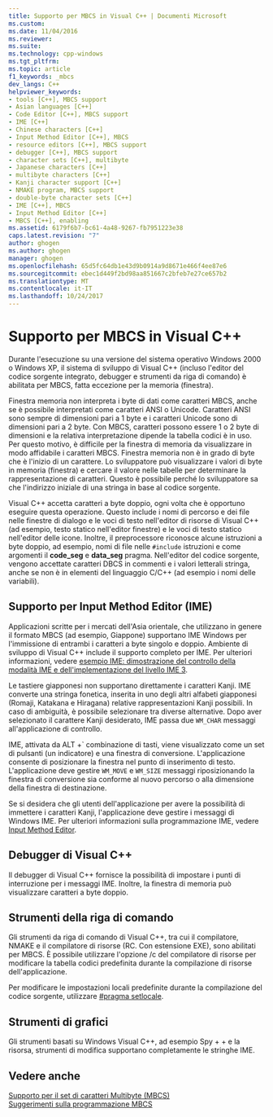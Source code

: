 ```yaml
---
title: Supporto per MBCS in Visual C++ | Documenti Microsoft
ms.custom: 
ms.date: 11/04/2016
ms.reviewer: 
ms.suite: 
ms.technology: cpp-windows
ms.tgt_pltfrm: 
ms.topic: article
f1_keywords: _mbcs
dev_langs: C++
helpviewer_keywords:
- tools [C++], MBCS support
- Asian languages [C++]
- Code Editor [C++], MBCS support
- IME [C++]
- Chinese characters [C++]
- Input Method Editor [C++], MBCS
- resource editors [C++], MBCS support
- debugger [C++], MBCS support
- character sets [C++], multibyte
- Japanese characters [C++]
- multibyte characters [C++]
- Kanji character support [C++]
- NMAKE program, MBCS support
- double-byte character sets [C++]
- IME [C++], MBCS
- Input Method Editor [C++]
- MBCS [C++], enabling
ms.assetid: 6179f6b7-bc61-4a48-9267-fb7951223e38
caps.latest.revision: "7"
author: ghogen
ms.author: ghogen
manager: ghogen
ms.openlocfilehash: 65d5fc64db1e43d9b0914a9d8671e466f4ee87e6
ms.sourcegitcommit: ebec1d449f2bd98aa851667c2bfeb7e27ce657b2
ms.translationtype: MT
ms.contentlocale: it-IT
ms.lasthandoff: 10/24/2017
---
```

# <a name="mbcs-support-in-visual-c"></a>Supporto per MBCS in Visual C++
Durante l'esecuzione su una versione del sistema operativo Windows 2000 o Windows XP, il sistema di sviluppo di Visual C++ (incluso l'editor del codice sorgente integrato, debugger e strumenti da riga di comando) è abilitata per MBCS, fatta eccezione per la memoria (finestra).  
  
 Finestra memoria non interpreta i byte di dati come caratteri MBCS, anche se è possibile interpretati come caratteri ANSI o Unicode. Caratteri ANSI sono sempre di dimensioni pari a 1 byte e i caratteri Unicode sono di dimensioni pari a 2 byte. Con MBCS, caratteri possono essere 1 o 2 byte di dimensioni e la relativa interpretazione dipende la tabella codici è in uso. Per questo motivo, è difficile per la finestra di memoria da visualizzare in modo affidabile i caratteri MBCS. Finestra memoria non è in grado di byte che è l'inizio di un carattere. Lo sviluppatore può visualizzare i valori di byte in memoria (finestra) e cercare il valore nelle tabelle per determinare la rappresentazione di caratteri. Questo è possibile perché lo sviluppatore sa che l'indirizzo iniziale di una stringa in base al codice sorgente.  
  
 Visual C++ accetta caratteri a byte doppio, ogni volta che è opportuno eseguire questa operazione. Questo include i nomi di percorso e dei file nelle finestre di dialogo e le voci di testo nell'editor di risorse di Visual C++ (ad esempio, testo statico nell'editor finestre) e le voci di testo statico nell'editor delle icone. Inoltre, il preprocessore riconosce alcune istruzioni a byte doppio, ad esempio, nomi di file nelle `#include` istruzioni e come argomenti il **code_seg** e **data_seg** pragma. Nell'editor del codice sorgente, vengono accettate caratteri DBCS in commenti e i valori letterali stringa, anche se non è in elementi del linguaggio C/C++ (ad esempio i nomi delle variabili).  
  
##  <a name="_core_support_for_the_input_method_editor_.28.ime.29"></a>Supporto per Input Method Editor (IME)  
 Applicazioni scritte per i mercati dell'Asia orientale, che utilizzano in genere il formato MBCS (ad esempio, Giappone) supportano IME Windows per l'immissione di entrambi i caratteri a byte singolo e doppio. Ambiente di sviluppo di Visual C++ include il supporto completo per IME. Per ulteriori informazioni, vedere [esempio IME: dimostrazione del controllo della modalità IME e dell'implementazione del livello IME 3](http://msdn.microsoft.com/en-us/87ebdf65-cef0-451d-a6fc-d5fb64178b14).  
  
 Le tastiere giapponesi non supportano direttamente i caratteri Kanji. IME converte una stringa fonetica, inserita in uno degli altri alfabeti giapponesi (Romaji, Katakana e Hiragana) relative rappresentazioni Kanji possibili. In caso di ambiguità, è possibile selezionare tra diverse alternative. Dopo aver selezionato il carattere Kanji desiderato, IME passa due `WM_CHAR` messaggi all'applicazione di controllo.  
  
 IME, attivata da ALT +\` combinazione di tasti, viene visualizzato come un set di pulsanti (un indicatore) e una finestra di conversione. L'applicazione consente di posizionare la finestra nel punto di inserimento di testo. L'applicazione deve gestire `WM_MOVE` e `WM_SIZE` messaggi riposizionando la finestra di conversione sia conforme al nuovo percorso o alla dimensione della finestra di destinazione.  
  
 Se si desidera che gli utenti dell'applicazione per avere la possibilità di immettere i caratteri Kanji, l'applicazione deve gestire i messaggi di Windows IME. Per ulteriori informazioni sulla programmazione IME, vedere [Input Method Editor](https://msdn.microsoft.com/en-us/library/ms776145.aspx).  
  
## <a name="visual-c-debugger"></a>Debugger di Visual C++  
 Il debugger di Visual C++ fornisce la possibilità di impostare i punti di interruzione per i messaggi IME. Inoltre, la finestra di memoria può visualizzare caratteri a byte doppio.  
  
## <a name="command-line-tools"></a>Strumenti della riga di comando  
 Gli strumenti da riga di comando di Visual C++, tra cui il compilatore, NMAKE e il compilatore di risorse (RC. Con estensione EXE), sono abilitati per MBCS. È possibile utilizzare l'opzione /c del compilatore di risorse per modificare la tabella codici predefinita durante la compilazione di risorse dell'applicazione.  
  
 Per modificare le impostazioni locali predefinite durante la compilazione del codice sorgente, utilizzare [#pragma setlocale](../preprocessor/setlocale.md).  
  
## <a name="graphical-tools"></a>Strumenti di grafici  
 Gli strumenti basati su Windows Visual C++, ad esempio Spy + + e la risorsa, strumenti di modifica supportano completamente le stringhe IME.  
  
## <a name="see-also"></a>Vedere anche  
 [Supporto per il set di caratteri Multibyte (MBCS)](../text/support-for-multibyte-character-sets-mbcss.md)   
 [Suggerimenti sulla programmazione MBCS](../text/mbcs-programming-tips.md)